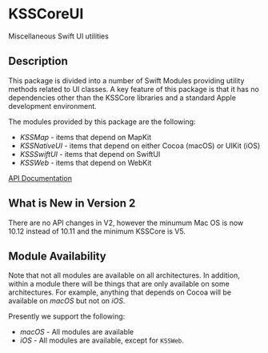 # KSSCoreUI
Miscellaneous Swift UI utilities

## Description

This package is divided into a number of Swift Modules providing utility methods related to UI
classes. A key feature of this package is that it has no dependencies other than the KSSCore
libraries and a standard Apple development environment.

The modules provided by this package are the following:

* _KSSMap_ - items that depend on MapKit
* _KSSNativeUI_ - items that depend on either Cocoa (macOS) or UIKit (iOS)
* _KSSSwiftUI_ - items that depend on SwiftUI
* _KSSWeb_ - items that depend on WebKit

 [API Documentation](https://www.kss.cc/apis/KSSCoreUI/docs/index.html)
 
 ## What is New in Version 2
 
 There are no API changes in V2, however the minumum Mac OS is now 10.12 instead of 10.11
 and the minimum KSSCore is V5.
 
 ## Module Availability
 
 Note that not all modules are available on all architectures. In addition, within a module there will
 be things that are only available on some architectures. For example, anything that depends on
 Cocoa will be available on _macOS_ but not on _iOS_.
 
 Presently we support the following:
 
 * _macOS_ - All modules are available
 * _iOS_ - All modules are available, except for `KSSWeb`.
 
